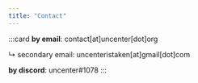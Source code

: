 ```yaml
---
title: "Contact"
---
```


:::card
**by email**: contact[at]uncenter[dot]org

↳ secondary email: uncenteristaken[at]gmail[dot]com

**by discord**: uncenter#1078
:::